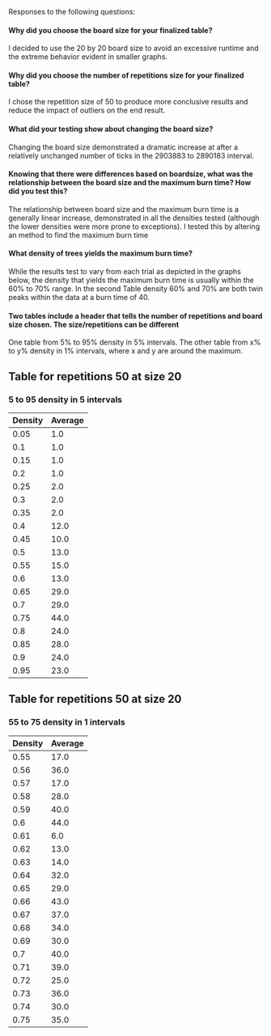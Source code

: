 Responses to the following questions:

#### Why did you choose the board size for your finalized table?

I decided to use the 20 by 20 board size to avoid an excessive runtime and the extreme behavior evident in smaller graphs.

#### Why did you choose the number of repetitions size for your finalized table?

I chose the repetition size of 50 to produce more conclusive results and reduce the impact of outliers on the end result.

#### What did your testing show about changing the board size?

Changing the board size demonstrated a dramatic increase at  after a relatively unchanged number of ticks in the 2903883 to 2890183 interval.

#### Knowing that there were differences based on boardsize, what was the relationship between the board size and the maximum burn time? How did you test this?

The relationship between board size and the maximum burn time is a generally linear increase, demonstrated in all the densities tested (although the lower densities were more prone to exceptions). I tested this by altering an method to find the maximum burn time

#### What density of trees yields the maximum burn time?

While the results test to vary from each trial as depicted in the graphs below, the density that yields the maximum burn time is usually within the 60% to 70% range. In the second Table density 60% and 70% are both twin peaks within the data at a burn time of 40.

#### Two tables include a header that tells the number of repetitions and board size chosen. The size/repetitions can be different
One table from 5% to 95% density in 5% intervals.
The other table from x% to y% density in 1% intervals, where x and y are around the maximum.

## Table for repetitions 50 at size 20
### 5 to 95 density in 5 intervals

Density | Average
--- | ---
0.05 | 1.0
0.1 | 1.0
0.15 | 1.0
0.2 | 1.0
0.25 | 2.0
0.3 | 2.0
0.35 | 2.0
0.4 | 12.0
0.45 | 10.0
0.5 | 13.0
0.55 | 15.0
0.6 | 13.0
0.65 | 29.0
0.7 | 29.0
0.75 | 44.0
0.8 | 24.0
0.85 | 28.0
0.9 | 24.0
0.95 | 23.0

## Table for repetitions 50 at size 20
### 55 to 75 density in 1 intervals

Density | Average
--- | ---
0.55 | 17.0
0.56 | 36.0
0.57 | 17.0
0.58 | 28.0
0.59 | 40.0
0.6 | 44.0
0.61 | 6.0
0.62 | 13.0
0.63 | 14.0
0.64 | 32.0
0.65 | 29.0
0.66 | 43.0
0.67 | 37.0
0.68 | 34.0
0.69 | 30.0
0.7 | 40.0
0.71 | 39.0
0.72 | 25.0
0.73 | 36.0
0.74 | 30.0
0.75 | 35.0
